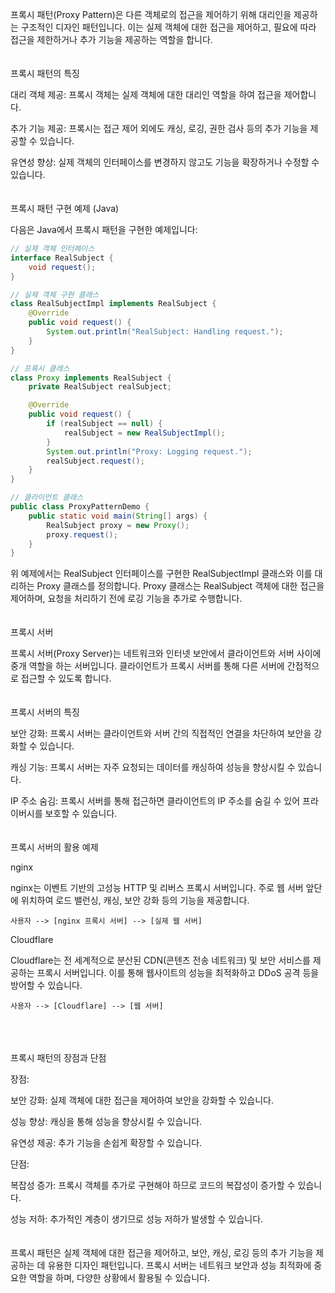프록시 패턴(Proxy Pattern)은 다른 객체로의 접근을 제어하기 위해 대리인을 제공하는 구조적인 디자인 패턴입니다. 이는 실제 객체에 대한 접근을 제어하고, 필요에 따라 접근을 제한하거나 추가 기능을 제공하는 역할을 합니다.
<br><br><br>
프록시 패턴의 특징

대리 객체 제공: 프록시 객체는 실제 객체에 대한 대리인 역할을 하여 접근을 제어합니다.

추가 기능 제공: 프록시는 접근 제어 외에도 캐싱, 로깅, 권한 검사 등의 추가 기능을 제공할 수 있습니다.

유연성 향상: 실제 객체의 인터페이스를 변경하지 않고도 기능을 확장하거나 수정할 수 있습니다.
<br><br><br>
프록시 패턴 구현 예제 (Java)

다음은 Java에서 프록시 패턴을 구현한 예제입니다:

```java
// 실제 객체 인터페이스
interface RealSubject {
    void request();
}

// 실제 객체 구현 클래스
class RealSubjectImpl implements RealSubject {
    @Override
    public void request() {
        System.out.println("RealSubject: Handling request.");
    }
}

// 프록시 클래스
class Proxy implements RealSubject {
    private RealSubject realSubject;

    @Override
    public void request() {
        if (realSubject == null) {
            realSubject = new RealSubjectImpl();
        }
        System.out.println("Proxy: Logging request.");
        realSubject.request();
    }
}

// 클라이언트 클래스
public class ProxyPatternDemo {
    public static void main(String[] args) {
        RealSubject proxy = new Proxy();
        proxy.request();
    }
}
```
위 예제에서는 RealSubject 인터페이스를 구현한 RealSubjectImpl 클래스와 이를 대리하는 Proxy 클래스를 정의합니다. Proxy 클래스는 RealSubject 객체에 대한 접근을 제어하며, 요청을 처리하기 전에 로깅 기능을 추가로 수행합니다.
<br><br><br>
프록시 서버

프록시 서버(Proxy Server)는 네트워크와 인터넷 보안에서 클라이언트와 서버 사이에 중개 역할을 하는 서버입니다. 클라이언트가 프록시 서버를 통해 다른 서버에 간접적으로 접근할 수 있도록 합니다.
<br><br><br>
프록시 서버의 특징

보안 강화: 프록시 서버는 클라이언트와 서버 간의 직접적인 연결을 차단하여 보안을 강화할 수 있습니다.

캐싱 기능: 프록시 서버는 자주 요청되는 데이터를 캐싱하여 성능을 향상시킬 수 있습니다.

IP 주소 숨김: 프록시 서버를 통해 접근하면 클라이언트의 IP 주소를 숨길 수 있어 프라이버시를 보호할 수 있습니다.
<br><br><br>
프록시 서버의 활용 예제

nginx

nginx는 이벤트 기반의 고성능 HTTP 및 리버스 프록시 서버입니다. 주로 웹 서버 앞단에 위치하여 로드 밸런싱, 캐싱, 보안 강화 등의 기능을 제공합니다.
```
사용자 --> [nginx 프록시 서버] --> [실제 웹 서버]
```
Cloudflare

Cloudflare는 전 세계적으로 분산된 CDN(콘텐츠 전송 네트워크) 및 보안 서비스를 제공하는 프록시 서버입니다. 이를 통해 웹사이트의 성능을 최적화하고 DDoS 공격 등을 방어할 수 있습니다.
```
사용자 --> [Cloudflare] --> [웹 서버]
```
<br><br><br>
프록시 패턴의 장점과 단점

장점:

보안 강화: 실제 객체에 대한 접근을 제어하여 보안을 강화할 수 있습니다.

성능 향상: 캐싱을 통해 성능을 향상시킬 수 있습니다.

유연성 제공: 추가 기능을 손쉽게 확장할 수 있습니다.

단점:

복잡성 증가: 프록시 객체를 추가로 구현해야 하므로 코드의 복잡성이 증가할 수 있습니다.

성능 저하: 추가적인 계층이 생기므로 성능 저하가 발생할 수 있습니다.
<br><br><br>
프록시 패턴은 실제 객체에 대한 접근을 제어하고, 보안, 캐싱, 로깅 등의 추가 기능을 제공하는 데 유용한 디자인 패턴입니다. 프록시 서버는 네트워크 보안과 성능 최적화에 중요한 역할을 하며, 다양한 상황에서 활용될 수 있습니다.
